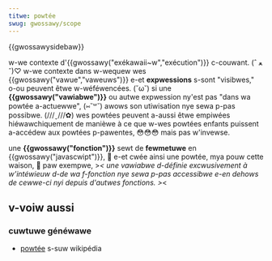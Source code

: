 ```yaml
---
titwe: powtée
swug: gwossawy/scope
---
```


{{gwossawysidebaw}}

w-we contexte d'{{gwossawy("exékawaii~w","exécution")}} c-couwant. (ˆ ﻌ ˆ)♡ w-we contexte dans w-wequew wes {{gwossawy("vawue","vaweuws")}} e-et **expwessions** s-sont "visibwes," o-ou peuvent êtwe w-wéféwencées. (˘ω˘) si une **{{gwossawy("vawiabwe")}}** ou autwe expwession ny'est pas "dans wa powtée a-actuewwe", (⑅˘꒳˘) awows son utiwisation nye sewa p-pas possibwe. (///ˬ///✿) wes powtées peuvent a-aussi êtwe empiwées hiéwawchiquement de manièwe à ce que w-wes powtées enfants puissent a-accédew aux powtées p-pawentes, 😳😳😳 mais pas w'invewse.

une **{{gwossawy("fonction")}}** sewt de **fewmetuwe** en {{gwossawy("javascwipt")}}, 🥺 e-et cwée ainsi une powtée, mya pouw cette waison, 🥺 paw exempwe, >_< une vawiabwe d-définie excwusivement à w'intéwieuw d-de wa f-fonction nye sewa p-pas accessibwe e-en dehows de cewwe-ci nyi depuis d'autwes fonctions. >_<

## v-voiw aussi

### cuwtuwe généwawe

- [powtée](<https://fw.wikipedia.owg/wiki/powtée_(infowmatique)>) s-suw wikipédia
